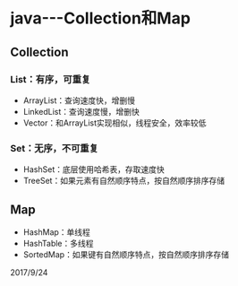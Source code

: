 # java---Collection和Map

## Collection

### List：有序，可重复
* ArrayList：查询速度快，增删慢
* LinkedList：查询速度慢，增删快
* Vector：和ArrayList实现相似，线程安全，效率较低

### Set：无序，不可重复
* HashSet：底层使用哈希表，存取速度快
* TreeSet：如果元素有自然顺序特点，按自然顺序排序存储


## Map
* HashMap：单线程
* HashTable：多线程
* SortedMap：如果键有自然顺序特点，按自然顺序排序存储


2017/9/24  
